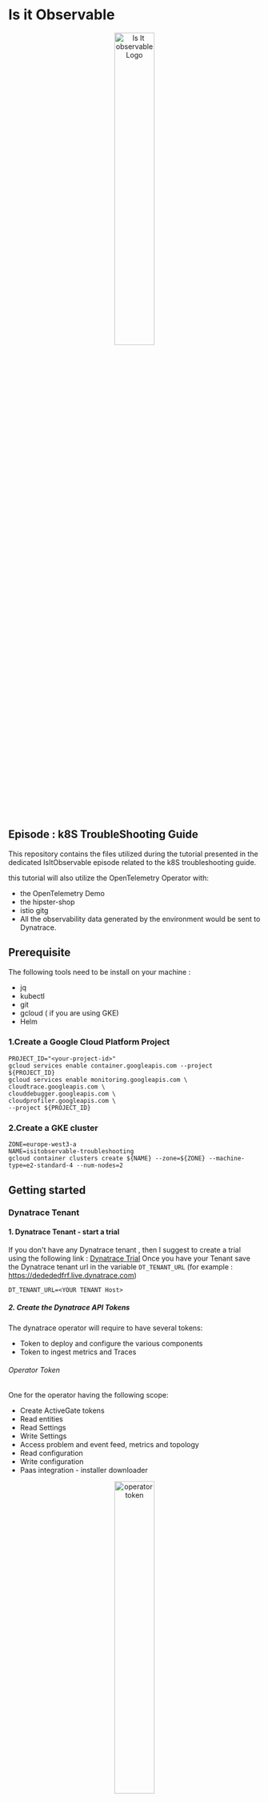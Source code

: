 # Is it Observable
<p align="center"><img src="/image/logo.png" width="40%" alt="Is It observable Logo" /></p>

## Episode : k8S TroubleShooting Guide
This repository contains the files utilized during the tutorial presented in the dedicated IsItObservable episode related to the k8S troubleshooting guide.

this tutorial will also utilize the OpenTelemetry Operator with:
* the OpenTelemetry Demo
* the hipster-shop
* istio
gitg
* All the observability data generated by the environment would be sent to Dynatrace.

## Prerequisite
The following tools need to be install on your machine :
- jq
- kubectl
- git
- gcloud ( if you are using GKE)
- Helm


### 1.Create a Google Cloud Platform Project
```shell
PROJECT_ID="<your-project-id>"
gcloud services enable container.googleapis.com --project ${PROJECT_ID}
gcloud services enable monitoring.googleapis.com \
cloudtrace.googleapis.com \
clouddebugger.googleapis.com \
cloudprofiler.googleapis.com \
--project ${PROJECT_ID}
```
### 2.Create a GKE cluster
```shell
ZONE=europe-west3-a
NAME=isitobservable-troubleshooting
gcloud container clusters create ${NAME} --zone=${ZONE} --machine-type=e2-standard-4 --num-nodes=2
```

## Getting started


### Dynatrace Tenant
#### 1. Dynatrace Tenant - start a trial  
If you don't have any Dynatrace tenant , then I suggest to create a trial using the following link : [Dynatrace Trial](https://dt-url.net/observable-trial)
Once you have your Tenant save the Dynatrace tenant url in the variable `DT_TENANT_URL` (for example : https://dedededfrf.live.dynatrace.com)
```
DT_TENANT_URL=<YOUR TENANT Host>
```

##### 2. Create the Dynatrace API Tokens
The dynatrace operator will require to have several tokens:
* Token to deploy and configure the various components
* Token to ingest metrics and Traces


###### Operator Token
One for the operator having the following scope:
* Create ActiveGate tokens
* Read entities
* Read Settings
* Write Settings
* Access problem and event feed, metrics and topology
* Read configuration
* Write configuration
* Paas integration - installer downloader
<p align="center"><img src="/image/operator_token.png" width="40%" alt="operator token" /></p>

Save the value of the token . We will use it later to store in a k8S secret
```shell
API_TOKEN=<YOUR TOKEN VALUE>
```
###### Ingest data token
Create a Dynatrace token with the following scope:
* Ingest metrics (metrics.ingest)
* Ingest logs (logs.ingest)
* Ingest events (events.ingest)
* Ingest OpenTelemetry
* Read metrics
<p align="center"><img src="/image/data_ingest_token.png" width="40%" alt="data token" /></p>
Save the value of the token . We will use it later to store in a k8S secret

```shell
DATA_INGEST_TOKEN=<YOUR TOKEN VALUE>
```
### Istio

1. Download Istioctl
```shell
curl -L https://istio.io/downloadIstio | sh -
```
This command download the latest version of istio  compatible with our operating system.
2. Add istioctl to you PATH
```shell
cd istio-1.22.0
```
this directory contains samples with addons . We will refer to it later.
```shell
export PATH=$PWD/bin:$PATH
```

### 4.Clone Github repo
```shell
git clone https://github.com/isitobservable/K8STroubleShoting
cd K8STroubleShoting
```

### 5. Deploy most of the components for The collector
The application will deploy the entire environment:
```shell
chmod 777 deployment.sh
./deployment.sh  --clustername "${NAME}" --dturl "${DT_TENANT_URL}" --dtingesttoken "${DATA_INGEST_TOKEN}" --dtoperatortoken "${API_TOKEN}" 
```

### 6. The api server dashboard

in the `Dynatrace` folder , you will find the json file containing the dashboard for the API server.
To deploy it click , on dashboard 
<p align="center"><img src="/image/dashboard_click.png" width="40%" alt="operator token" /></p>
And click on upload , to upload `dynatrace/Api server health.json`
<p align="center"><img src="/image/api_server_health.png" width="40%" alt="operator token" /></p>

### 7. The kublet/kubeproxy dashboard

Similar to the previous step, upload `dynatrace/kubelet & Kubeproxy.json`
<p align="center"><img src="/image/kubelet_kubeproxy.png" width="40%" alt="operator token" /></p>

### 8. Troubleshooting workflow

you will find a workflow sending messages to the team with details on why their workload are failing.
This Worflow would require to reconfigure the [slack integraiton](https://docs.dynatrace.com/docs/platform-modules/automations/workflows/actions/slack) and to install the Slack application from the Hub.

To import the workflow you will need to click on worflow .
<p align="center"><img src="/image/workflow_click.png" width="40%" alt="operator token" /></p>

Click on Upload to import the following file: `ddynatrace/wftpl_troubeshooting_k8s_workload.yaml`
<p align="center"><img src="/image/workload.png" width="40%" alt="operator token" /></p>
